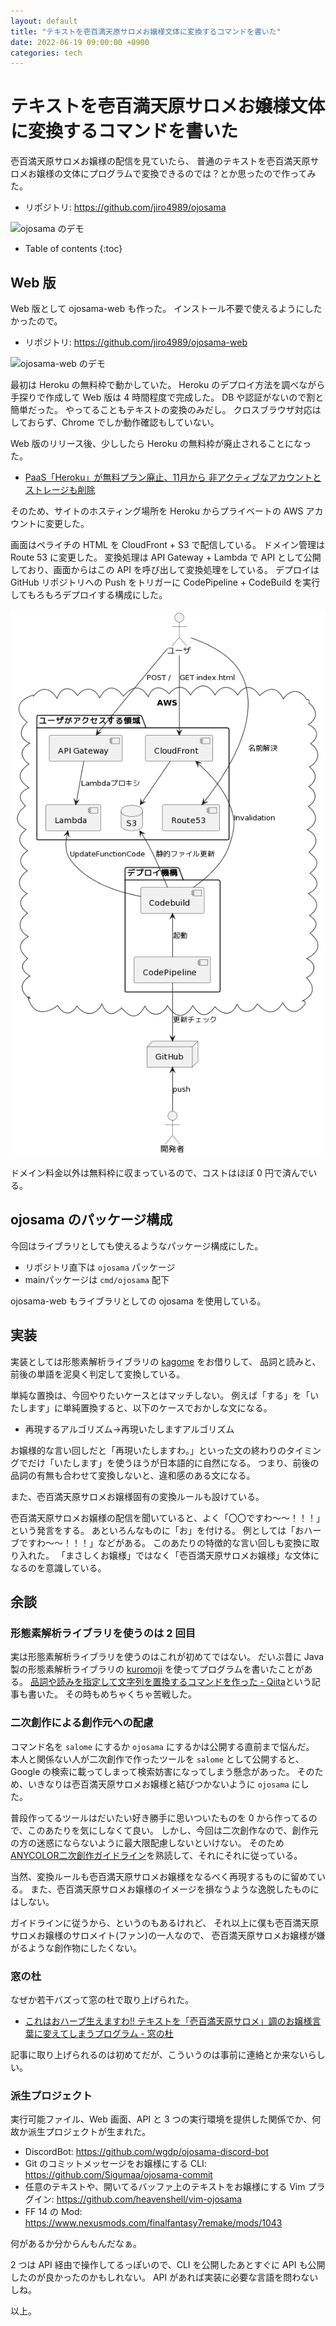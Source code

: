 ```yaml
---
layout: default
title: "テキストを壱百満天原サロメお嬢様文体に変換するコマンドを書いた"
date: 2022-06-19 09:00:00 +0900
categories: tech
---
```


# テキストを壱百満天原サロメお嬢様文体に変換するコマンドを書いた

壱百満天原サロメお嬢様の配信を見ていたら、
普通のテキストを壱百満天原サロメお嬢様の文体にプログラムで変換できるのでは？とか思ったので作ってみた。

* リポジトリ: <https://github.com/jiro4989/ojosama>

![ojosama のデモ](https://github.com/user-attachments/assets/51915290-f6ba-4f02-8130-e38e667319c2)

* Table of contents
{:toc}

## Web 版

Web 版として ojosama-web も作った。
インストール不要で使えるようにしたかったので。

* リポジトリ: <https://github.com/jiro4989/ojosama-web>

![ojosama-web のデモ](https://raw.githubusercontent.com/jiro4989/ojosama-web/refs/heads/main/docs/demo.gif)

最初は Heroku の無料枠で動かしていた。
Heroku のデプロイ方法を調べながら手探りで作成して Web 版は 4 時間程度で完成した。
DB や認証がないので割と簡単だった。
やってることもテキストの変換のみだし。
クロスブラウザ対応はしておらず、Chrome でしか動作確認もしていない。

Web 版のリリース後、少ししたら Heroku の無料枠が廃止されることになった。

* [PaaS「Heroku」が無料プラン廃止、11月から 非アクティブなアカウントとストレージも削除](https://www.itmedia.co.jp/news/articles/2208/26/news097.html#utm_term=share_sp)

そのため、サイトのホスティング場所を Heroku からプライベートの AWS アカウントに変更した。

画面はペライチの HTML を CloudFront + S3 で配信している。
ドメイン管理は Route 53 に変更した。
変換処理は API Gateway + Lambda で API として公開しており、画面からはこの API を呼び出して変換処理をしている。
デプロイは GitHub リポジトリへの Push をトリガーに CodePipeline + CodeBuild を実行してもろもろデプロイする構成にした。

![システム構成図](https://github.com/jiro4989/ojosama-web/raw/main/docs/system.png)

ドメイン料金以外は無料枠に収まっているので、コストはほぼ 0 円で済んでいる。

## ojosama のパッケージ構成

今回はライブラリとしても使えるようなパッケージ構成にした。

* リポジトリ直下は `ojosama` パッケージ
* mainパッケージは `cmd/ojosama` 配下

ojosama-web もライブラリとしての ojosama を使用している。

## 実装

実装としては形態素解析ライブラリの [kagome](https://github.com/ikawaha/kagome) をお借りして、
品詞と読みと、前後の単語を泥臭く判定して変換している。

単純な置換は、今回やりたいケースとはマッチしない。
例えば「する」を「いたします」に単純置換すると、以下のケースでおかしな文になる。

* 再現するアルゴリズム→再現いたしますアルゴリズム

お嬢様的な言い回しだと「再現いたしますわ。」といった文の終わりのタイミングでだけ「いたします」を使うほうが日本語的に自然になる。
つまり、前後の品詞の有無も合わせて変換しないと、違和感のある文になる。

また、壱百満天原サロメお嬢様固有の変換ルールも設けている。

壱百満天原サロメお嬢様の配信を聞いていると、よく「〇〇ですわ～～！！！」という発言をする。
あといろんなものに「お」を付ける。
例としては「おハーブですわ～～！！！」などがある。
このあたりの特徴的な言い回しも変換に取り入れた。
「まさしくお嬢様」ではなく「壱百満天原サロメお嬢様」な文体になるのを意識している。

## 余談

### 形態素解析ライブラリを使うのは 2 回目

実は形態素解析ライブラリを使うのはこれが初めてではない。
だいぶ昔に Java 製の形態素解析ライブラリの [kuromoji](https://www.atilika.com/ja/kuromoji/) を使ってプログラムを書いたことがある。
[品詞や読みを指定して文字列を置換するコマンドを作った - Qiita](https://qiita.com/jiro4989/items/e41399981008f6e25727)という記事も書いた。
その時もめちゃくちゃ苦戦した。

### 二次創作による創作元への配慮

コマンド名を `salome` にするか `ojosama` にするかは公開する直前まで悩んだ。
本人と関係ない人が二次創作で作ったツールを `salome` として公開すると、Google の検索に載ってしまって検索妨害になってしまう懸念があった。
そのため、いきなりは壱百満天原サロメお嬢様と結びつかないように `ojosama` にした。

普段作ってるツールはだいたい好き勝手に思いついたものを 0 から作ってるので、このあたりを気にしなくて良い。
しかし、今回は二次創作なので、創作元の方の迷惑にならないように最大限配慮しないといけない。
そのため[ANYCOLOR二次創作ガイドライン](https://event.nijisanji.app/guidelines/)を熟読して、それにそれに従っている。

当然、変換ルールも壱百満天原サロメお嬢様をなるべく再現するものに留めている。
また、壱百満天原サロメお嬢様のイメージを損なうような逸脱したものにはしない。

ガイドラインに従うから、というのもあるけれど、
それ以上に僕も壱百満天原サロメお嬢様のサロメイト(ファン)の一人なので、
壱百満天原サロメお嬢様が嫌がるような創作物にしたくない。

### 窓の杜

なぜか若干バズって窓の杜で取り上げられた。

<!-- textlint-disable -->

* [これはおハーブ生えますわ!! テキストを「壱百満天原サロメ」調のお嬢様言葉に変えてしまうプログラム - 窓の杜](https://forest.watch.impress.co.jp/docs/serial/yajiuma/1419019.html)

<!-- textlint-enable -->

記事に取り上げられるのは初めてだが、こういうのは事前に連絡とか来ないらしい。

### 派生プロジェクト

実行可能ファイル、Web 画面、API と 3 つの実行環境を提供した関係でか、何故か派生プロジェクトが生まれた。

* DiscordBot: <https://github.com/wgdp/ojosama-discord-bot>
* Git のコミットメッセージをお嬢様にする CLI: <https://github.com/Sigumaa/ojosama-commit>
* 任意のテキストや、開いてるバッファ上のテキストをお嬢様にする Vim プラグイン: <https://github.com/heavenshell/vim-ojosama>
* FF 14 の Mod: <https://www.nexusmods.com/finalfantasy7remake/mods/1043>

何があるか分からんもんだなぁ。

2 つは API 経由で操作してるっぽいので、CLI を公開したあとすぐに API も公開したのが良かったのかもしれない。
API があれば実装に必要な言語を問わないしね。

以上。
